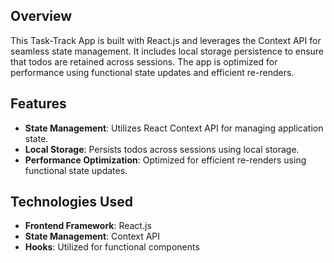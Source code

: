 ## Overview
This Task-Track App is built with React.js and leverages the Context API for seamless state management. It includes local storage persistence to ensure that todos are retained across sessions. The app is optimized for performance using functional state updates and efficient re-renders.

## Features
- **State Management**: Utilizes React Context API for managing application state.
- **Local Storage**: Persists todos across sessions using local storage.
- **Performance Optimization**: Optimized for efficient re-renders using functional state updates.

## Technologies Used
- **Frontend Framework**: React.js
- **State Management**: Context API
- **Hooks**: Utilized for functional components
